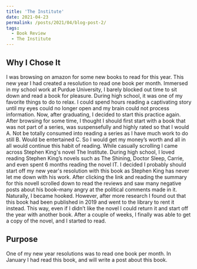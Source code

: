 ```yaml
---
title: 'The Institute'
date: 2021-04-23
permalink: /posts/2021/04/blog-post-2/
tags:
  - Book Review
  - The Institute
---
```



Why I Chose It
-----------------
I was browsing on amazon for some new books to read for this year. This new year I had created a resolution to read one book per month. Immersed in my school work at Purdue University, I barely blocked out time to sit down and read a book for pleasure. During high school, it was one of my favorite things to do to relax. I could spend hours reading a captivating story until my eyes could no longer open and my brain could not process information. Now, after graduating, I decided to start this practice again. After browsing for some time, I thought I should first start with a book that was not part of a series, was suspensefully and highly rated so that I would A. Not be totally consumed into reading a series as I have much work to do still B. Would be entertained C. So I would get my money’s worth and all in all would continue this habit of reading. While casually scrolling I came across Stephen King's novel The Institute. During high school, I loved reading Stephen King’s novels such as The Shining, Doctor Sleep, Carrie, and even spent 6 months reading the novel IT. I decided I probably should start off my new year's resolution with this book as Stephen King has never let me down with his work. After clicking the link and reading the summary for this novelI scrolled down to read the reviews and saw many negative posts about his book–many angry at the political comments made in it. Naturally, I became hooked. However, after more research I found out that this book had been published in 2019 and went to the library to rent it instead. This way, even if I didn’t like the novel I could return it and start off the year with another book. After a couple of weeks, I finally was able to get a copy of the novel, and I started to read. 




Purpose
------
One of my new year resolutions was to read one book per month. In January I had read this book, and will write a post about this book. 

